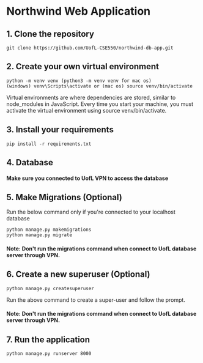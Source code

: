 # Northwind Web Application
## 1. Clone the repository
    git clone https://github.com/UofL-CSE550/northwind-db-app.git
## 2. Create your own virtual environment
    python -m venv venv (python3 -m venv venv for mac os)
    (windows) venv\Scripts\activate or (mac os) source venv/bin/activate
Virtual environments are where dependencies are stored, similar to node_modules in JavaScript. Every time you start your machine, you must activate the virtual environment using source venv/bin/activate.

## 3. Install your requirements
    pip install -r requirements.txt

## 4. Database
#### Make sure you connected to UofL VPN to access the database

## 5. Make Migrations (Optional)
Run the below command only if you're connected to your localhost database

    python manage.py makemigrations
    python manage.py migrate

#### Note: Don't run the migrations command when connect to UofL database server through VPN.

## 6. Create a new superuser (Optional)
    python manage.py createsuperuser
Run the above command to create a super-user and follow the prompt.

#### Note: Don't run the migrations command when connect to UofL database server through VPN.

## 7. Run the application
    python manage.py runserver 8000
    